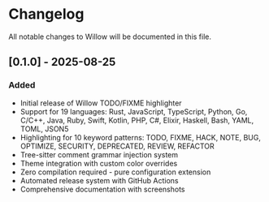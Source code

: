 # Changelog

All notable changes to Willow will be documented in this file.

## [0.1.0] - 2025-08-25

### Added
- Initial release of Willow TODO/FIXME highlighter
- Support for 19 languages: Rust, JavaScript, TypeScript, Python, Go, C/C++, Java, Ruby, Swift, Kotlin, PHP, C#, Elixir, Haskell, Bash, YAML, TOML, JSON5
- Highlighting for 10 keyword patterns: TODO, FIXME, HACK, NOTE, BUG, OPTIMIZE, SECURITY, DEPRECATED, REVIEW, REFACTOR
- Tree-sitter comment grammar injection system
- Theme integration with custom color overrides
- Zero compilation required - pure configuration extension
- Automated release system with GitHub Actions
- Comprehensive documentation with screenshots